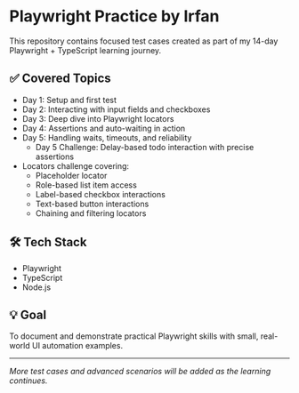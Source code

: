# Playwright Practice by Irfan

This repository contains focused test cases created as part of my 14-day Playwright + TypeScript learning journey.

## ✅ Covered Topics

- Day 1: Setup and first test  
- Day 2: Interacting with input fields and checkboxes  
- Day 3: Deep dive into Playwright locators  
- Day 4: Assertions and auto-waiting in action  
- Day 5: Handling waits, timeouts, and reliability  
  - Day 5 Challenge: Delay-based todo interaction with precise assertions
- Locators challenge covering:
  - Placeholder locator
  - Role-based list item access
  - Label-based checkbox interactions
  - Text-based button interactions
  - Chaining and filtering locators

## 🛠 Tech Stack

- Playwright  
- TypeScript  
- Node.js

## 💡 Goal

To document and demonstrate practical Playwright skills with small, real-world UI automation examples.

---

_More test cases and advanced scenarios will be added as the learning continues._